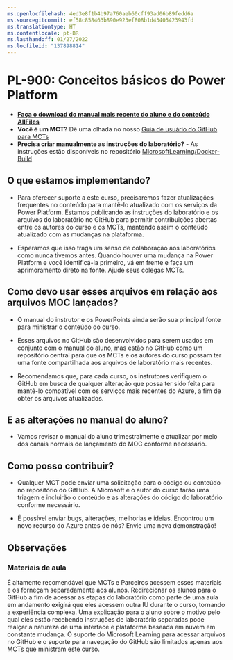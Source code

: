 ```yaml
---
ms.openlocfilehash: 4ed3e8f1b4b97a760aeb60cff93ad06b89fedd6a
ms.sourcegitcommit: ef58c858463b890e923ef808b1d43405423943fd
ms.translationtype: HT
ms.contentlocale: pt-BR
ms.lasthandoff: 01/27/2022
ms.locfileid: "137898814"
---
```

# <a name="pl-900-power-platform-fundamentals"></a>PL-900: Conceitos básicos do Power Platform

- **[Faça o download do manual mais recente do aluno e do conteúdo AllFiles](../../releases/latest)**
- **Você é um MCT?** Dê uma olhada no nosso [Guia de usuário do GitHub para MCTs](https://microsoftlearning.github.io/MCT-User-Guide/)
- **Precisa criar manualmente as instruções do laboratório?** - As instruções estão disponíveis no repositório [MicrosoftLearning/Docker-Build](https://github.com/MicrosoftLearning/Docker-Build)

## <a name="what-are-we-doing"></a>O que estamos implementando?

- Para oferecer suporte a este curso, precisaremos fazer atualizações frequentes no conteúdo para mantê-lo atualizado com os serviços da Power Platform.  Estamos publicando as instruções do laboratório e os arquivos do laboratório no GitHub para permitir contribuições abertas entre os autores do curso e os MCTs, mantendo assim o conteúdo atualizado com as mudanças na plataforma.

- Esperamos que isso traga um senso de colaboração aos laboratórios como nunca tivemos antes. Quando houver uma mudança na Power Platform e você identificá-la primeiro, vá em frente e faça um aprimoramento direto na fonte.  Ajude seus colegas MCTs.

## <a name="how-should-i-use-these-files-relative-to-the-released-moc-files"></a>Como devo usar esses arquivos em relação aos arquivos MOC lançados?

- O manual do instrutor e os PowerPoints ainda serão sua principal fonte para ministrar o conteúdo do curso.

- Esses arquivos no GitHub são desenvolvidos para serem usados em conjunto com o manual do aluno, mas estão no GitHub como um repositório central para que os MCTs e os autores do curso possam ter uma fonte compartilhada aos arquivos de laboratório mais recentes.

- Recomendamos que, para cada curso, os instrutores verifiquem o GitHub em busca de qualquer alteração que possa ter sido feita para mantê-lo compatível com os serviços mais recentes do Azure, a fim de obter os arquivos atualizados.

## <a name="what-about-changes-to-the-student-handbook"></a>E as alterações no manual do aluno?

- Vamos revisar o manual do aluno trimestralmente e atualizar por meio dos canais normais de lançamento do MOC conforme necessário.

## <a name="how-do-i-contribute"></a>Como posso contribuir?

- Qualquer MCT pode enviar uma solicitação para o código ou conteúdo no repositório do GitHub. A Microsoft e o autor do curso farão uma triagem e incluirão o conteúdo e as alterações do código do laboratório conforme necessário.

- É possível enviar bugs, alterações, melhorias e ideias.  Encontrou um novo recurso do Azure antes de nós?  Envie uma nova demonstração!

## <a name="notes"></a>Observações

### <a name="classroom-materials"></a>Materiais de aula

É altamente recomendável que MCTs e Parceiros acessem esses materiais e os forneçam separadamente aos alunos.  Redirecionar os alunos para o GitHub a fim de acessar as etapas do laboratório como parte de uma aula em andamento exigirá que eles acessem outra IU durante o curso, tornando a experiência complexa. Uma explicação para o aluno sobre o motivo pelo qual eles estão recebendo instruções de laboratório separadas pode realçar a natureza de uma interface e plataforma baseada em nuvem em constante mudança. O suporte do Microsoft Learning para acessar arquivos no GitHub e o suporte para navegação do GitHub são limitados apenas aos MCTs que ministram este curso.
